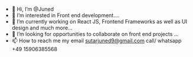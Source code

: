 - 👋 Hi, I’m @Juned
- 👀 I’m interested in  Front end development....
- 🌱 I’m currently working on React JS, Frontend Frameworks as well as UI design and much more...
- 💞️ I’m looking for opportunities to collaborate on front end projects ...
- 📫 How to reach me  my email sutarjuned9@gmail.com call/ whatsapp +49 15906385568

<!---
Juned9151/Juned9151 is a ✨ special ✨ repository because its `README.md` (this file) appears on your GitHub profile.
You can click the Preview link to take a look at your changes.
--->

